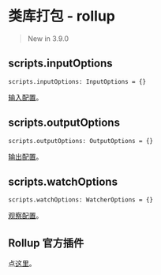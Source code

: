 # 类库打包 - rollup

> New in 3.9.0

## scripts.inputOptions

`scripts.inputOptions: InputOptions = {}`

[输入配置](https://rollupjs.org/guide/en/#inputoptions-object)。

## scripts.outputOptions

`scripts.outputOptions: OutputOptions = {}`

[输出配置](https://rollupjs.org/guide/en/#outputoptions-object)。

## scripts.watchOptions

`scripts.watchOptions: WatcherOptions = {}`

[观察配置](https://rollupjs.org/guide/en/#watchoptions)。

## Rollup 官方插件

点[这里](https://github.com/rollup/plugins)。
